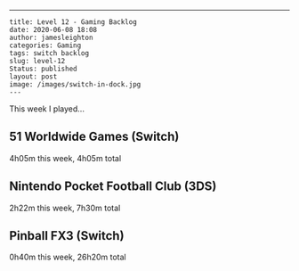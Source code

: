 ---
    title: Level 12 - Gaming Backlog
    date: 2020-06-08 18:08
    author: jamesleighton
    categories: Gaming
    tags: switch backlog
    slug: level-12
    Status: published
    layout: post
    image: /images/switch-in-dock.jpg
    ---

 This week I played...

## 51 Worldwide Games (Switch)
4h05m this week, 4h05m total
## Nintendo Pocket Football Club (3DS)
2h22m this week, 7h30m total
## Pinball FX3 (Switch)
0h40m this week, 26h20m total
